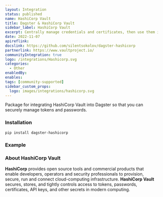 ```yaml
---
layout: Integration
status: published
name: HashiCorp Vault
title: Dagster & HashiCorp Vault
sidebar_label: HashiCorp Vault
excerpt: Centrally manage credentials and certificates, then use them in your pipelines.
date: 2022-11-07
apireflink:
docslink: https://github.com/silentsokolov/dagster-hashicorp
partnerlink: https://www.vaultproject.io/
communityIntegration: true
logo: /integrations/Hashicorp.svg
categories:
  - Other
enabledBy:
enables:
tags: [community-supported]
sidebar_custom_props: 
  logo: images/integrations/hashicorp.svg
---
```


Package for integrating HashiCorp Vault into Dagster so that you can securely manage tokens and passwords.

### Installation

```bash
pip install dagster-hashicorp
```

### Example

<CodeExample filePath="integrations/hashicorp.py" language="python" />

### About HashiCorp Vault

**HashiCorp** provides open source tools and commercial products that enable developers, operators and security professionals to provision, secure, run and connect cloud-computing infrastructure. **HashiCorp Vault** secures, stores, and tightly controls access to tokens, passwords, certificates, API keys, and other secrets in modern computing.
